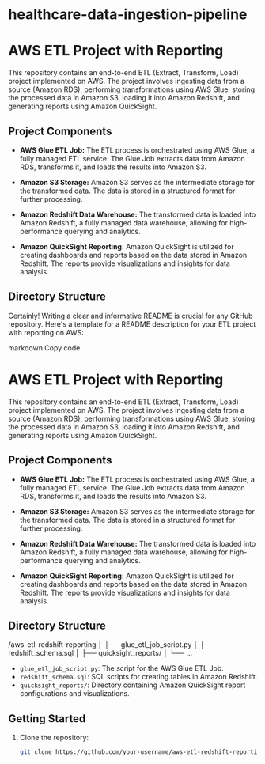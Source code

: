 # healthcare-data-ingestion-pipeline

# AWS ETL Project with Reporting

This repository contains an end-to-end ETL (Extract, Transform, Load) project implemented on AWS. The project involves ingesting data from a source (Amazon RDS), performing transformations using AWS Glue, storing the processed data in Amazon S3, loading it into Amazon Redshift, and generating reports using Amazon QuickSight.

## Project Components

- **AWS Glue ETL Job:** The ETL process is orchestrated using AWS Glue, a fully managed ETL service. The Glue Job extracts data from Amazon RDS, transforms it, and loads the results into Amazon S3.

- **Amazon S3 Storage:** Amazon S3 serves as the intermediate storage for the transformed data. The data is stored in a structured format for further processing.

- **Amazon Redshift Data Warehouse:** The transformed data is loaded into Amazon Redshift, a fully managed data warehouse, allowing for high-performance querying and analytics.

- **Amazon QuickSight Reporting:** Amazon QuickSight is utilized for creating dashboards and reports based on the data stored in Amazon Redshift. The reports provide visualizations and insights for data analysis.

## Directory Structure


Certainly! Writing a clear and informative README is crucial for any GitHub repository. Here's a template for a README description for your ETL project with reporting on AWS:

markdown
Copy code
# AWS ETL Project with Reporting

This repository contains an end-to-end ETL (Extract, Transform, Load) project implemented on AWS. The project involves ingesting data from a source (Amazon RDS), performing transformations using AWS Glue, storing the processed data in Amazon S3, loading it into Amazon Redshift, and generating reports using Amazon QuickSight.

## Project Components

- **AWS Glue ETL Job:** The ETL process is orchestrated using AWS Glue, a fully managed ETL service. The Glue Job extracts data from Amazon RDS, transforms it, and loads the results into Amazon S3.

- **Amazon S3 Storage:** Amazon S3 serves as the intermediate storage for the transformed data. The data is stored in a structured format for further processing.

- **Amazon Redshift Data Warehouse:** The transformed data is loaded into Amazon Redshift, a fully managed data warehouse, allowing for high-performance querying and analytics.

- **Amazon QuickSight Reporting:** Amazon QuickSight is utilized for creating dashboards and reports based on the data stored in Amazon Redshift. The reports provide visualizations and insights for data analysis.

## Directory Structure

/aws-etl-redshift-reporting
│ ├── glue_etl_job_script.py
│ ├── redshift_schema.sql
│ ├── quicksight_reports/
│ └── ...

- `glue_etl_job_script.py`: The script for the AWS Glue ETL Job.
- `redshift_schema.sql`: SQL scripts for creating tables in Amazon Redshift.
- `quicksight_reports/`: Directory containing Amazon QuickSight report configurations and visualizations.

## Getting Started

1. Clone the repository:

   ```bash
   git clone https://github.com/your-username/aws-etl-redshift-reporting.git


